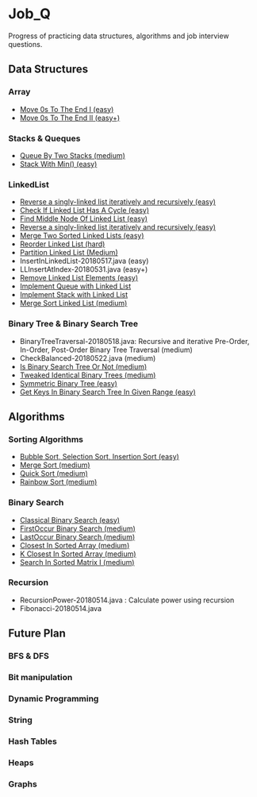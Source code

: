 # Job_Q

Progress of practicing data structures, algorithms and job interview questions.

## Data Structures

### Array 
   - [Move 0s To The End I (easy)](./src/arrayRelated/MoveZeroToEnd1.java)
   - [Move 0s To The End II (easy+)](./src/arrayRelated/MoveZeroToEnd2.java)

### Stacks & Queques
   - [Queue By Two Stacks (medium)](./src/queueStackRelated/QueueByTwoStack.java)
   - [Stack With Min() (easy)](./src/queueStackRelated/QueueByTwoStack.java)

### LinkedList
   - [Reverse a singly-linked list iteratively and recursively (easy)](./src/myLinkedList/ReverseLinkedList.java)
   - [Check If Linked List Has A Cycle (easy)](./src/myLinkedList/HasCycle.java)
   - [Find Middle Node Of Linked List (easy)](./src/myLinkedList/FindMidNode.java)
   - [Reverse a singly-linked list iteratively and recursively (easy)](./src/myLinkedList/ReverseLinkedList.java)
   - [Merge Two Sorted Linked Lists (easy)](./src/myLinkedList/Merge2SortedLinkedLists.java)
   - [Reorder Linked List (hard)](./src/myLinkedList/ReOrderLinkedList.java)
   - [Partition Linked List (Medium)](./src/myLinkedList/PartitionLinkedList.java)
   - InsertInLinkedList-20180517.java (easy)
   - LLInsertAtIndex-20180531.java (easy+)
   - [Remove Linked List Elements (easy)](./src/myLinkedList/RemoveLinkedListElements.java)
   - [Implement Queue with Linked List](./src/myLinkedList/ImplementQueue.java)
   - [Implement Stack with Linked List](./src/myLinkedList/ImplementStack.java)
   - [Merge Sort Linked List (medium)](./src/myLinkedList/MergeSortLinkedList.java)

### Binary Tree & Binary Search Tree
   - BinaryTreeTraversal-20180518.java: Recursive and iterative Pre-Order, In-Order, Post-Order Binary Tree Traversal (medium)
   - CheckBalanced-20180522.java (medium)
   - [Is Binary Search Tree Or Not (medium)](./src/binaryTreeRelated/IsBinarySearchTree.java)
   - [Tweaked Identical Binary Trees (medium)](./src/binaryTreeRelated/IsTweakedIdentical.java)
   - [Symmetric Binary Tree (easy)](./src/binaryTreeRelated/isSymmetric.java)
   - [Get Keys In Binary Search Tree In Given Range (easy)](./src/binaryTreeRelated/GetValInGivenRange.java)

## Algorithms

### Sorting Algorithms 
   - [Bubble Sort, Selection Sort, Insertion Sort (easy)](./src/sortingRelated/BasicSorting.java)
   - [Merge Sort (medium)](./src/sortingRelated/MergeSort.java)
   - [Quick Sort (medium)](./src/sortingRelated/QuickSort.java)
   - [Rainbow Sort (medium)](./src/sortingRelated/RainbowSort.java)
   
### Binary Search
   - [Classical Binary Search (easy)](./src/BinarySearchRelated/ClassicalBinarySearch.java)
   - [FirstOccur Binary Search (medium)](./src/BinarySearchRelated/FirstOccurBinarySearch.java)
   - [LastOccur Binary Search (medium)](./src/BinarySearchRelated/LastOccurBinarySearch.java)
   - [Closest In Sorted Array (medium)](./src/BinarySearchRelated/ClosestInSortedArray.java)
   - [K Closest In Sorted Array (medium)](./src/BinarySearchRelated/KClosestInSortedArray.java)
   - [Search In Sorted Matrix I (medium)](./src/BinarySearchRelated/SearchInSortedMatrixI.java)
 
### Recursion
   - RecursionPower-20180514.java : Calculate power using recursion
   - Fibonacci-20180514.java
 
## Future Plan
### BFS & DFS
### Bit manipulation
### Dynamic Programming

### String
### Hash Tables
### Heaps
### Graphs

